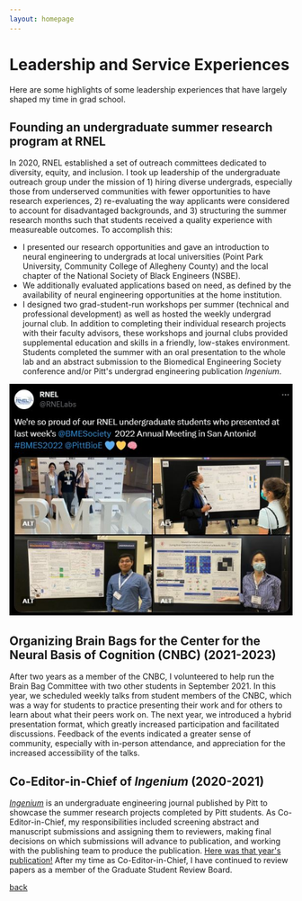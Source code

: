 ```yaml
---
layout: homepage
---
```

# Leadership and Service Experiences
Here are some highlights of some leadership experiences that have largely shaped my time in grad school.

## **Founding an undergraduate summer research program at RNEL**
In 2020, RNEL established a set of outreach committees dedicated to diversity, equity, and inclusion. I took up leadership of the undergraduate outreach group under the mission of 1) hiring diverse undergrads, especially those from underserved communities with fewer opportunities to have research experiences, 2) re-evaluating the way applicants were considered to account for disadvantaged backgrounds, and 3) structuring the summer research months such that students received a quality experience with measureable outcomes. To accomplish this:
  - I presented our research opportunities and gave an introduction to neural engineering to undergrads at local universities (Point Park University, Community College of Allegheny County) and the local chapter of the National Society of Black Engineers (NSBE).
  - We additionally evaluated applications based on need, as defined by the availability of neural engineering opportunities at the home institution.
  - I designed two grad-student-run workshops per summer (technical and professional development) as well as hosted the weekly undergrad journal club. In addition to completing their individual research projects with their faculty advisors, these workshops and journal clubs provided supplemental education and skills in a friendly, low-stakes environment. Students completed the summer with an oral presentation to the whole lab and an abstract submission to the Biomedical Engineering Society conference and/or Pitt's undergrad engineering publication _Ingenium_.

[![Undergrads at BMES](/assets/img/undergrads.JPG)](https://twitter.com/RNELabs/status/1582482593832108032)

## **Organizing Brain Bags for the Center for the Neural Basis of Cognition (CNBC) (2021-2023)** 
After two years as a member of the CNBC, I volunteered to help run the Brain Bag Committee with two other students in September 2021. In this year, we scheduled weekly talks from student members of the CNBC, which was a way for students to practice presenting their work and for others to learn about what their peers work on. The next year, we introduced a hybrid presentation format, which greatly increased participation and facilitated discussions. Feedback of the events indicated a greater sense of community, especially with in-person attendance, and appreciation for the increased accessibility of the talks. 

## **Co-Editor-in-Chief of _Ingenium_ (2020-2021)** 
[_Ingenium_](https://www.engineering.pitt.edu/research/office-of-research/Office-of-Research/) is an undergraduate engineering journal published by Pitt to showcase the summer research projects completed by Pitt students. As Co-Editor-in-Chief, my responsibilities included screening abstract and manuscript submissions and assigning them to reviewers, making final decisions on which submissions will advance to publication, and working with the publishing team to produce the publication. [Here was that year's publication!](https://issuu.com/pittswanson/docs/2021_ingenium_ada_compliant_final_publication) After my time as Co-Editor-in-Chief, I have continued to review papers as a member of the Graduate Student Review Board. 


[back](./)
